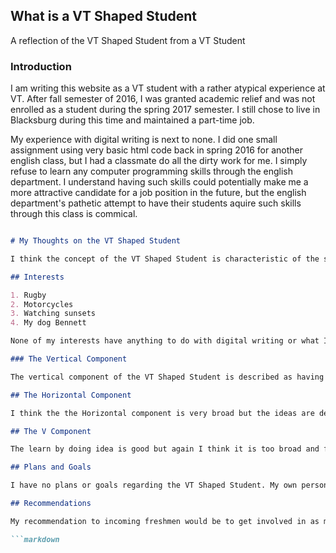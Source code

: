 ##  What is a VT Shaped Student

A reflection of the VT Shaped Student from a VT Student 



### Introduction

I am writing this website as a VT student with a rather atypical experience at VT. After fall semester of 2016, I was granted academic relief and was not enrolled as a student during the spring 2017 semester. I still chose to live in Blacksburg during this time and maintained a part-time job.

My experience with digital writing is next to none. I did one small assignment using very basic html code back in spring 2016 for another english class, but I had a classmate do all the dirty work for me. I simply refuse to learn any computer programming skills through the english department. I understand having such skills could potentially make me a more attractive candidate for a job position in the future, but the english department's pathetic attempt to have their students aquire such skills through this class is commical.  

```markdown

# My Thoughts on the VT Shaped Student 

I think the concept of the VT Shaped Student is characteristic of the school as a whole, but I had not actually heard of the concept until this class. It's clearly all for publicity and PR if you ask me. 

## Interests

1. Rugby 
2. Motorcycles 
3. Watching sunsets 
4. My dog Bennett 

None of my interests have anything to do with digital writing or what I see as the work of a VT Shaped Student. None of my interests deal with the V or the T of the VT Shaped Student. 

### The Vertical Component 

The vertical component of the VT Shaped Student is described as having deep knowledge of a discipline or a major. I agree this is rightfully the backbone of any college student. 

## The Horizontal Component 

I think the the Horizontal component is very broad but the ideas are decent. I'm not sure if people necessarily think about solving big problems related to their major when studying a major, especially as an undergraduate. I also feel the options are very limited on the admissions website, which ultimately limits the choices of majors you have to choose from in the vertical component. 

## The V Component

The learn by doing idea is good but again I think it is too broad and far from sincere. 

## Plans and Goals 

I have no plans or goals regarding the VT Shaped Student. My own personal plans consist of finishing school and getting a job in the design of written content. 

## Recommendations

My recommendation to incoming freshmen would be to get involved in as many clubs and organizations possible. Most would encourage freshmen to focus on their studies but your first year at VT is vital for getting involved.

```markdown
